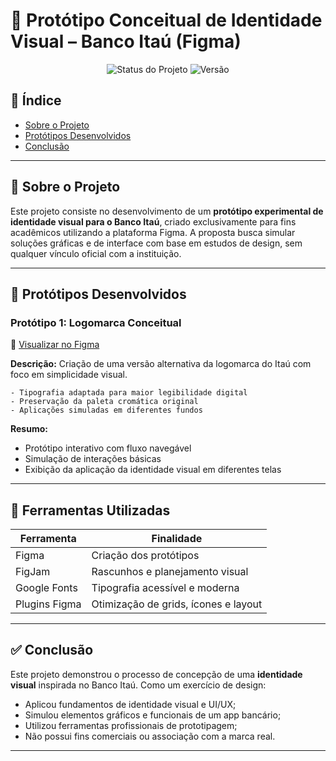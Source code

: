 # 🎨 Protótipo Conceitual de Identidade Visual – Banco Itaú (Figma)

<p align="center">
  <img src="https://img.shields.io/badge/status-concluído-black?style=for-the-badge" alt="Status do Projeto">
  <img src="https://img.shields.io/badge/vers%C3%A3o-protótipo-blue?style=for-the-badge" alt="Versão">
</p>

## 📌 Índice

- [Sobre o Projeto](#-sobre-o-projeto)
- [Protótipos Desenvolvidos](#-protótipos-desenvolvidos)
- [Conclusão](#-conclusão)

---

## 🧠 Sobre o Projeto

Este projeto consiste no desenvolvimento de um **protótipo experimental de identidade visual para o Banco Itaú**, criado exclusivamente para fins acadêmicos utilizando a plataforma Figma. A proposta busca simular soluções gráficas e de interface com base em estudos de design, sem qualquer vínculo oficial com a instituição.

---

## 🔧 Protótipos Desenvolvidos

### Protótipo 1: Logomarca Conceitual

🔗 [Visualizar no Figma](#)

**Descrição:** Criação de uma versão alternativa da logomarca do Itaú com foco em simplicidade visual.

```plaintext
- Tipografia adaptada para maior legibilidade digital
- Preservação da paleta cromática original
- Aplicações simuladas em diferentes fundos
```

**Resumo:**

- Protótipo interativo com fluxo navegável
- Simulação de interações básicas
- Exibição da aplicação da identidade visual em diferentes telas

---

## 🧩 Ferramentas Utilizadas

| Ferramenta     | Finalidade                          |
|----------------|--------------------------------------|
| Figma          | Criação dos protótipos               |
| FigJam         | Rascunhos e planejamento visual      |
| Google Fonts   | Tipografia acessível e moderna       |
| Plugins Figma  | Otimização de grids, ícones e layout |

---

## ✅ Conclusão

Este projeto demonstrou o processo de concepção de uma **identidade visual** inspirada no Banco Itaú. Como um exercício de design:

- Aplicou fundamentos de identidade visual e UI/UX;
- Simulou elementos gráficos e funcionais de um app bancário;
- Utilizou ferramentas profissionais de prototipagem;
- Não possui fins comerciais ou associação com a marca real.

---
